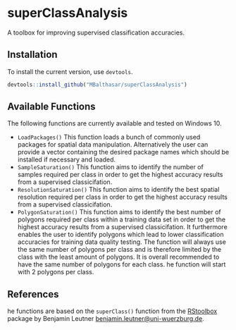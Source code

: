 # superClassAnalysis
A toolbox for improving supervised classification accuracies.

## Installation

To install the current version, use `devtools`.

```R
devtools::install_github("MBalthasar/superClassAnalysis")
```

## Available Functions

The following functions are currently available and tested on Windows 10.

* `LoadPackages()` This function loads a bunch of commonly used packages for spatial data manipulation. Alternatively the user can provide a vector containing the desired package names which should be installed if necessary and loaded.
* `SampleSaturation()` This function aims to identify the number of samples required per class in order to get the highest accuracy results from a supervised classicifation.
* `ResolutionSaturation()` This function aims to identify the best spatial resolution required per class in order to get the highest accuracy results from a supervised classicifation.
* `PolygonSaturation()` This function aims to identify the best number of polygons required per class within a training data set in order to get the highest accuracy results from a supervised classicifation. It furthermore enables the user to identify polygons which lead to lower classification accuracies for training data quality testing. The function will always use the same number of polygons per class and is therefore limited by the class with the least amount of polygons. It is overall recommended to have the same number of polygons for each class. he function will start with 2 polygons per class.

## References

he functions are based on the `superClass()` function from the <a target="_blank" href="https://bleutner.github.io/RStoolbox/">RStoolbox</a> package by Benjamin Leutner benjamin.leutner@uni-wuerzburg.de.
